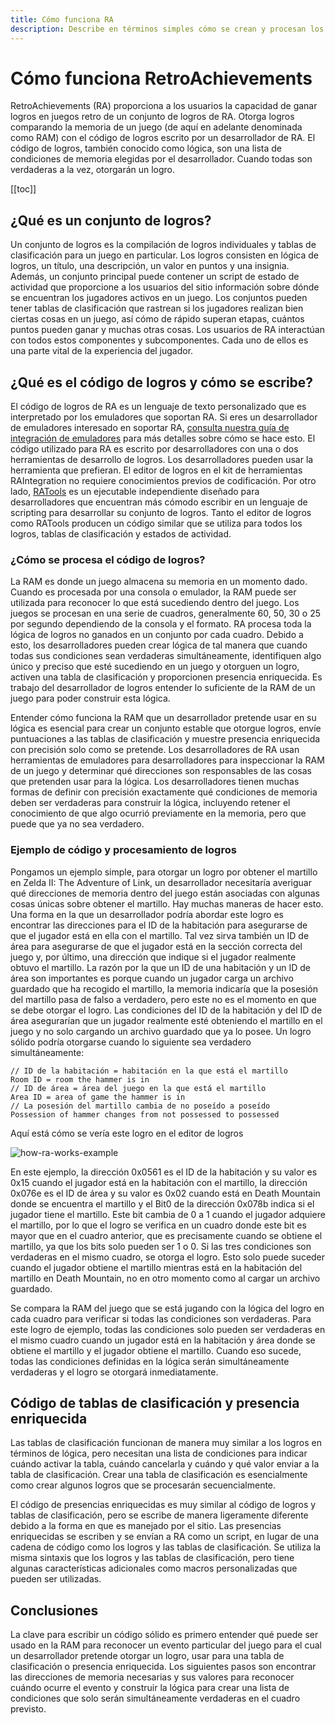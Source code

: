 ```yaml
---
title: Cómo funciona RA
description: Describe en términos simples cómo se crean y procesan los logros de RA por los emuladores. Dirigido a jugadores que puedan estar interesados en convertirse en desarrolladores.
---
```


# Cómo funciona RetroAchievements

RetroAchievements (RA) proporciona a los usuarios la capacidad de ganar logros en juegos retro de un conjunto de logros de RA.
Otorga logros comparando la memoria de un juego (de aquí en adelante denominada como RAM) con el código de logros escrito por un desarrollador de RA.
El código de logros, también conocido como lógica, son una lista de condiciones de memoria elegidas por el desarrollador.
Cuando todas son verdaderas a la vez, otorgarán un logro.

[[toc]]

## ¿Qué es un conjunto de logros?

Un conjunto de logros es la compilación de logros individuales y tablas de clasificación para un juego en particular.
Los logros consisten en lógica de logros, un título, una descripción, un valor en puntos y una insignia.
Además, un conjunto principal puede contener un script de estado de actividad que proporcione a los usuarios del sitio información sobre dónde se encuentran los jugadores activos en un juego.
Los conjuntos pueden tener tablas de clasificación que rastrean si los jugadores realizan bien ciertas cosas en un juego, así cómo de rápido superan etapas, cuántos puntos pueden ganar y muchas otras cosas.
Los usuarios de RA interactúan con todos estos componentes y subcomponentes.
Cada uno de ellos es una parte vital de la experiencia del jugador.

## ¿Qué es el código de logros y cómo se escribe?

El código de logros de RA es un lenguaje de texto personalizado que es interpretado por los emuladores que soportan RA.
Si eres un desarrollador de emuladores interesado en soportar RA, [consulta nuestra guía de integración de emuladores](https://github.com/RetroAchievements/rcheevos/wiki/rc_client-integration) para más detalles sobre cómo se hace esto.
El código utilizado para RA es escrito por desarrolladores con una o dos herramientas de desarrollo de logros.
Los desarrolladores pueden usar la herramienta que prefieran.
El editor de logros en el kit de herramientas RAIntegration no requiere conocimientos previos de codificación. Por otro lado, [RATools](/developer-docs/ratools) es un ejecutable independiente diseñado para desarrolladores que encuentran más cómodo escribir en un lenguaje de scripting para desarrollar su conjunto de logros.
Tanto el editor de logros como RATools producen un código similar que se utiliza para todos los logros, tablas de clasificación y estados de actividad.

### ¿Cómo se procesa el código de logros?

La RAM es donde un juego almacena su memoria en un momento dado.
Cuando es procesada por una consola o emulador, la RAM puede ser utilizada para reconocer lo que está sucediendo dentro del juego.
Los juegos se procesan en una serie de cuadros, generalmente 60, 50, 30 o 25 por segundo dependiendo de la consola y el formato.
RA procesa toda la lógica de logros no ganados en un conjunto por cada cuadro.
Debido a esto, los desarrolladores pueden crear lógica de tal manera que cuando todas sus condiciones sean verdaderas simultáneamente, identifiquen algo único y preciso que esté sucediendo en un juego y otorguen un logro, activen una tabla de clasificación y proporcionen presencia enriquecida.
Es trabajo del desarrollador de logros entender lo suficiente de la RAM de un juego para poder construir esta lógica.

Entender cómo funciona la RAM que un desarrollador pretende usar en su lógica es esencial para crear un conjunto estable que otorgue logros, envíe puntuaciones a las tablas de clasificación y muestre presencia enriquecida con precisión solo como se pretende.
Los desarrolladores de RA usan herramientas de emuladores para desarrolladores para inspeccionar la RAM de un juego y determinar qué direcciones son responsables de las cosas que pretenden usar para la lógica.
Los desarrolladores tienen muchas formas de definir con precisión exactamente qué condiciones de memoria deben ser verdaderas para construir la lógica, incluyendo retener el conocimiento de que algo ocurrió previamente en la memoria, pero que puede que ya no sea verdadero.

### Ejemplo de código y procesamiento de logros

Pongamos un ejemplo simple, para otorgar un logro por obtener el martillo en Zelda II:
The Adventure of Link, un desarrollador necesitaría averiguar qué direcciones de memoria dentro del juego están asociadas con algunas cosas únicas sobre obtener el martillo.
Hay muchas maneras de hacer esto.
Una forma en la que un desarrollador podría abordar este logro es encontrar las direcciones para el ID de la habitación para asegurarse de que el jugador está en ella con el martillo.
Tal vez sirva también un ID de área para asegurarse de que el jugador está en la sección correcta del juego y, por último, una dirección que indique si el jugador realmente obtuvo el martillo.
La razón por la que un ID de una habitación y un ID de área son importantes es porque cuando un jugador carga un archivo guardado que ha recogido el martillo, la memoria indicaría que la posesión del martillo pasa de falso a verdadero, pero este no es el momento en que se debe otorgar el logro.
Las condiciones del ID de la habitación y del ID de área asegurarían que un jugador realmente esté obteniendo el martillo en el juego y no solo cargando un archivo guardado que ya lo posee.
Un logro sólido podría otorgarse cuando lo siguiente sea verdadero simultáneamente:

```
// ID de la habitación = habitación en la que está el martillo
Room ID = room the hammer is in
// ID de área = área del juego en la que está el martillo
Area ID = area of game the hammer is in
// La posesión del martillo cambia de no poseído a poseído
Possession of hammer changes from not possessed to possessed
```

Aquí está cómo se vería este logro en el editor de logros

![how-ra-works-example](/public/how-ra-works-example.png)

En este ejemplo, la dirección 0x0561 es el ID de la habitación y su valor es 0x15 cuando el jugador está en la habitación con el martillo, la dirección 0x076e es el ID de área y su valor es 0x02 cuando está en Death Mountain donde se encuentra el martillo y el Bit0 de la dirección 0x078b indica si el jugador tiene el martillo.
Este bit cambia de 0 a 1 cuando el jugador adquiere el martillo, por lo que el logro se verifica en un cuadro donde este bit es mayor que en el cuadro anterior, que es precisamente cuando se obtiene el martillo, ya que los bits solo pueden ser 1 o 0.
Si las tres condiciones son verdaderas en el mismo cuadro, se otorga el logro.
Esto solo puede suceder cuando el jugador obtiene el martillo mientras está en la habitación del martillo en Death Mountain, no en otro momento como al cargar un archivo guardado.

Se compara la RAM del juego que se está jugando con la lógica del logro en cada cuadro para verificar si todas las condiciones son verdaderas. Para este logro de ejemplo, todas las condiciones solo pueden ser verdaderas en el mismo cuadro cuando un jugador está en la habitación y área donde se obtiene el martillo y el jugador obtiene el martillo. Cuando eso sucede, todas las condiciones definidas en la lógica serán simultáneamente verdaderas y el logro se otorgará inmediatamente.

## Código de tablas de clasificación y presencia enriquecida

Las tablas de clasificación funcionan de manera muy similar a los logros en términos de lógica, pero necesitan una lista de condiciones para indicar cuándo activar la tabla, cuándo cancelarla y cuándo y qué valor enviar a la tabla de clasificación. Crear una tabla de clasificación es esencialmente como crear algunos logros que se procesarán secuencialmente.

El código de presencias enriquecidas es muy similar al código de logros y tablas de clasificación, pero se escribe de manera ligeramente diferente debido a la forma en que es manejado por el sitio.
Las presencias enriquecidas se escriben y se envían a RA como un script, en lugar de una cadena de código como los logros y las tablas de clasificación. Se utiliza la misma sintaxis que los logros y las tablas de clasificación, pero tiene algunas características adicionales como macros personalizadas que pueden ser utilizadas.

## Conclusiones

La clave para escribir un código sólido es primero entender qué puede ser usado en la RAM para reconocer un evento particular del juego para el cual un desarrollador pretende otorgar un logro, usar para una tabla de clasificación o presencia enriquecida.
Los siguientes pasos son encontrar las direcciones de memoria necesarias y sus valores para reconocer cuándo ocurre el evento y construir la lógica para crear una lista de condiciones que solo serán simultáneamente verdaderas en el cuadro previsto.
